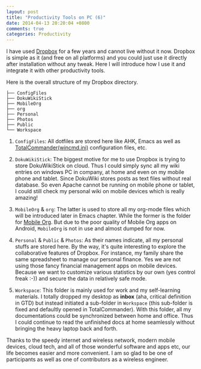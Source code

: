 ```yaml
---
layout: post
title: "Productivity Tools on PC (6)"
date: 2014-04-13 20:20:04 +0800
comments: true
categories: Productivity
---
```


I have used [Dropbox](https://www.dropbox.com) for a few years and cannot live without it now. Dropbox is simple as it (and free on all platforms) and you could just use it directly after installation without any tweak. Here I will introduce how I use it and integrate it with other productivity tools.

<!--more-->

Here is the overall structure of my Dropbox directory.

    ├── ConfigFiles
    ├── DokuWikiStick
    ├── MobileOrg
    ├── org
    ├── Personal
    ├── Photos
    ├── Public
    └── Workspace

1. `ConfigFiles`: All dotfiles are stored here like AHK, Emacs as well as [TotalCommander(wincmd.ini)](http://blog.pzheng.me/blog/2013/08/19/productivity-tools-on-pc-3/) configuration files, etc.

2. `DokuWikiStick`: The biggest motive for me to use Dropbox is trying to store DokuWikiStick on cloud. Thus I could simply sync all my wiki entries on windows PC in company, at home and even on my mobile phone and tablet. Since DokuWiki stores posts as text files without real database. So even Apache cannot be running on mobile phone or tablet, I could still check my personal wiki on mobile devices which is really amazing!

3. `MobileOrg` & `org`: The latter is used to store all my org-mode files which will be introduced later in Emacs chapter. While the former is the folder for [Mobile Org](http://orgmode.org/manual/MobileOrg.html). But due to the poor quality of Mobile Org apps on Android, `MobileOrg` is not in use and almost dumped for now.

4. `Personal` & `Public` & `Photos`: As their names indicate, all my personal stuffs are stored here. By the way, it's quite interesting to explore the collaborative features of Dropbox. For instance, my family share the same spreadsheet to manage our personal finance. Yes we are not using those fancy financial management apps on mobile devices. Because we want to customize various statistics by our own (yes control freak :-)) and secure the data in relatively safe mode.

5. `Workspace`: This folder is mainly used for work and my self-learning materials. I totally dropped my desktop as **inbox** (aha, critical definition in GTD) but instead initiated a sub-folder in `Workspace` (this sub-folder is fixed and defaultly opened in TotalCommander). With this folder, all my documentations could be synchronized between home and office. Thus I could continue to read the unfinished docs at home seamlessly without bringing the heavy laptop back and forth. 

Thanks to the speedy internet and wireless network, modern mobile devices, cloud tech, and all of those wonderful software and apps etc, our life becomes easier and more convenient. I am so glad to be one of participants as well as one of contributors as a wireless engineer.
